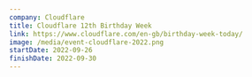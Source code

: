 ```yaml
---
company: Cloudflare
title: Cloudflare 12th Birthday Week
link: https://www.cloudflare.com/en-gb/birthday-week-today/
image: /media/event-cloudflare-2022.png
startDate: 2022-09-26
finishDate: 2022-09-30
---
```

